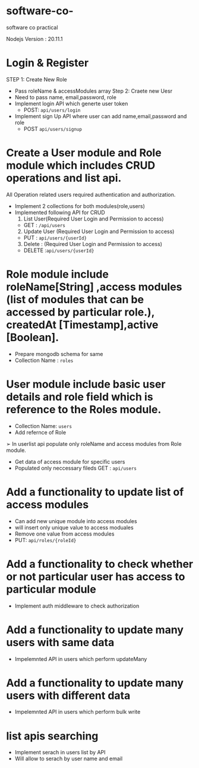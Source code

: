 # software-co-
software co practical

Nodejs Version : 20.11.1
# Login & Register
 STEP 1: Create New Role
   - Pass roleName & accessModules array
 Step 2: Craete new Uesr
  - Need to pass name, email,password, role
 - Implement login API which generte user token
   - POST: `api/users/login`
 - Implement sign Up API where user can add name,email,password and role
   - POST `api/users/signup`
  
# Create a User module and Role module which includes CRUD operations and list api.
All Operation related users required authentication and authorization.
 - Implement 2 collections for both modules(role,users)
 -  Implemented following API for CRUD
    1. List User(Required User Login and Permission to access) 
      - GET : `/api/users`
    2. Update User (Required User Login and Permission to access)
      - PUT : `api/users/{userId}`
    3. Delete : (Required User Login and Permission to access)
      - DELETE :`api/users/{userId}`
  
# Role module include roleName[String] ,access modules (list of modules that can be accessed by particular role.), createdAt [Timestamp],active [Boolean].
 - Prepare mongodb schema for same 
 - Collection Name : `roles`

# User module include basic user details and role field which is reference to the Roles module.
 - Collection Name: `users`
 - Add refernce of Role 

➢ In userlist api populate only roleName and access modules from Role module.
 - Get data of access module for specific users
 - Populated only neccessary fileds
  GET : `api/users`

# Add a functionality to update list of access modules
 - Can add new unique module into access modules
 - will insert only unique value to access moduales
 - Remove one value from access modules
 - PUT: `api/roles/{roleId}`

# Add a functionality to check whether or not particular user has access to particular module
 - Implement auth middleware to check authorization

# Add a functionality to update many users with same data
 - Impelemnted API in users which perform updateMany

# Add a functionality to update many users with different data
 - Impelemnted API in users which perform bulk write

# list apis searching
 - Implement serach in users list by API
 - Will allow to serach by user name and email

  

